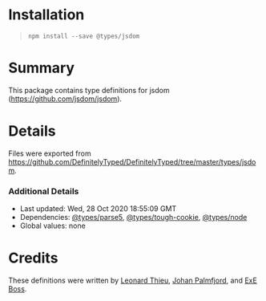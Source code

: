 # Installation
> `npm install --save @types/jsdom`

# Summary
This package contains type definitions for jsdom (https://github.com/jsdom/jsdom).

# Details
Files were exported from https://github.com/DefinitelyTyped/DefinitelyTyped/tree/master/types/jsdom.

### Additional Details
 * Last updated: Wed, 28 Oct 2020 18:55:09 GMT
 * Dependencies: [@types/parse5](https://npmjs.com/package/@types/parse5), [@types/tough-cookie](https://npmjs.com/package/@types/tough-cookie), [@types/node](https://npmjs.com/package/@types/node)
 * Global values: none

# Credits
These definitions were written by [Leonard Thieu](https://github.com/leonard-thieu), [Johan Palmfjord](https://github.com/palmfjord), and [ExE Boss](https://github.com/ExE-Boss).
